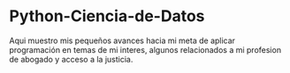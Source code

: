 # Python-Ciencia-de-Datos
Aqui muestro mis pequeños avances hacia mi meta de aplicar programación en temas de mi interes, algunos relacionados a mi profesion de abogado y acceso a la justicia.
